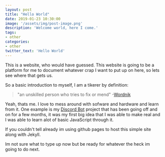 ```yaml
---
layout: post
title: "Hello World"
date: 2019-01-23 10:30:00
image: '/assets/img/post-image.png'
description: 'Welcome world, here I come.'
tags:
- other
categories:
- other
twitter_text: 'Hello World'
---
```


This is a website, who would have guessed. This website is going to be a platform for me to document whatever crap I want to put up on here, so lets see where that gets us. 

So a basic introduction to myself, I am a tikerer by definition:

> "an unskilled person who tries to fix or mend" -[Wordnik](https://www.wordnik.com/words/tinkerer)

 Yeah, thats me. I love to mess around with sofware and hardware and learn from it. One example is my [Discord Bot](https://github.com/BorealBlizzard/FinleyBot) project that has been going off and on for a few months, it was my first big idea that I was able to make real and I was able to learn alot of basic JavaScript through it.

If you couldn't tell already im using github pages to host this simple site along with Jekyll.

Im not sure what to type up now but be ready for whatever the heck im going to do next. 
